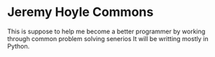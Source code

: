 # Jeremy Hoyle Commons

This is suppose to help me become a better programmer by working through common problem solving senerios
It will be writting mostly in Python.

